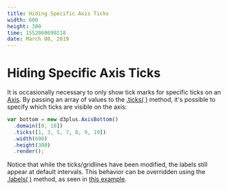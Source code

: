 ```yaml
---
title: Hiding Specific Axis Ticks
width: 600
height: 300
time: 1552060690218
date: March 08, 2019
---
```


[width]: 600
[height]: 300

# Hiding Specific Axis Ticks

It is occasionally necessary to only show tick marks for specific ticks on an [Axis](http://d3plus.org/docs/#Axis). By passing an array of values to the [.ticks( )](http://d3plus.org/docs/#Axis.ticks) method, it's possible to specify which ticks are visible on the axis:

```js
var bottom = new d3plus.AxisBottom()
  .domain([0, 10])
  .ticks([1, 3, 5, 7, 8, 9, 10])
  .width(600)
  .height(300)
  .render();
```

Notice that while the ticks/gridlines have been modified, the labels still appear at default intervals. This behavior can be overridden using the [.labels( )](http://d3plus.org/docs/#Axis.labels) method, as seen in [this example](http://d3plus.org/examples/d3plus-axis/labels/).
